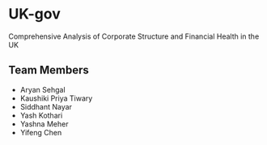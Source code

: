 # UK-gov

Comprehensive Analysis of Corporate Structure and Financial Health in the UK

## Team Members

- Aryan Sehgal
- Kaushiki Priya Tiwary
- Siddhant Nayar
- Yash Kothari
- Yashna Meher
- Yifeng Chen
